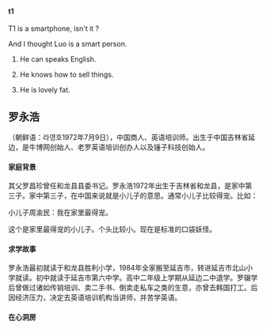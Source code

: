 #### t1
T1 is a smartphone, isn't it ?

And I thought Luo is a smart person.

1. He can speaks English.

2. He knows how to sell things.

3. He is lovely fat.

## 罗永浩
（朝鲜语：라영호1972年7月9日），中国商人、英语培训师。出生于中国吉林省延边，是牛博网创始人、老罗英语培训创办人以及锤子科技创始人。

#### 家庭背景

其父罗昌珍曾任和龙县县委书记。罗永浩1972年出生于吉林省和龙县，是家中第三子。家中第三子，在中国来说就是小儿子的意思。通常小儿子比较得宠。比如：

小儿子周渝民：我在家里最得宠。

这个是家里最得宠的小儿子。个头比较小。现在是标准的口袋妖怪。

#### 求学故事

罗永浩最初就读于和龙县胜利小学，1984年全家搬至延吉市，转进延吉市北山小学就读。初中就读于延吉市第六中学。高中二年级上学期从延边二中退学。罗辍学后曾做过诸如传销培训、卖二手书、倒卖走私车之类的生意，亦曾去韩国打工。后因经济压力，决定去英语培训机构当讲师，并苦学英语。

#### 在心洞房   







